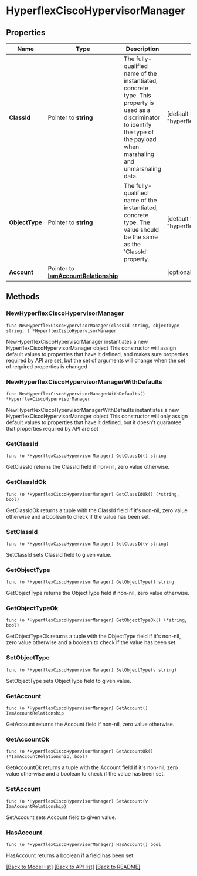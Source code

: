 # HyperflexCiscoHypervisorManager

## Properties

Name | Type | Description | Notes
------------ | ------------- | ------------- | -------------
**ClassId** | Pointer to **string** | The fully-qualified name of the instantiated, concrete type. This property is used as a discriminator to identify the type of the payload when marshaling and unmarshaling data. | [default to "hyperflex.CiscoHypervisorManager"]
**ObjectType** | Pointer to **string** | The fully-qualified name of the instantiated, concrete type. The value should be the same as the &#39;ClassId&#39; property. | [default to "hyperflex.CiscoHypervisorManager"]
**Account** | Pointer to [**IamAccountRelationship**](iam.Account.Relationship.md) |  | [optional] 

## Methods

### NewHyperflexCiscoHypervisorManager

`func NewHyperflexCiscoHypervisorManager(classId string, objectType string, ) *HyperflexCiscoHypervisorManager`

NewHyperflexCiscoHypervisorManager instantiates a new HyperflexCiscoHypervisorManager object
This constructor will assign default values to properties that have it defined,
and makes sure properties required by API are set, but the set of arguments
will change when the set of required properties is changed

### NewHyperflexCiscoHypervisorManagerWithDefaults

`func NewHyperflexCiscoHypervisorManagerWithDefaults() *HyperflexCiscoHypervisorManager`

NewHyperflexCiscoHypervisorManagerWithDefaults instantiates a new HyperflexCiscoHypervisorManager object
This constructor will only assign default values to properties that have it defined,
but it doesn't guarantee that properties required by API are set

### GetClassId

`func (o *HyperflexCiscoHypervisorManager) GetClassId() string`

GetClassId returns the ClassId field if non-nil, zero value otherwise.

### GetClassIdOk

`func (o *HyperflexCiscoHypervisorManager) GetClassIdOk() (*string, bool)`

GetClassIdOk returns a tuple with the ClassId field if it's non-nil, zero value otherwise
and a boolean to check if the value has been set.

### SetClassId

`func (o *HyperflexCiscoHypervisorManager) SetClassId(v string)`

SetClassId sets ClassId field to given value.


### GetObjectType

`func (o *HyperflexCiscoHypervisorManager) GetObjectType() string`

GetObjectType returns the ObjectType field if non-nil, zero value otherwise.

### GetObjectTypeOk

`func (o *HyperflexCiscoHypervisorManager) GetObjectTypeOk() (*string, bool)`

GetObjectTypeOk returns a tuple with the ObjectType field if it's non-nil, zero value otherwise
and a boolean to check if the value has been set.

### SetObjectType

`func (o *HyperflexCiscoHypervisorManager) SetObjectType(v string)`

SetObjectType sets ObjectType field to given value.


### GetAccount

`func (o *HyperflexCiscoHypervisorManager) GetAccount() IamAccountRelationship`

GetAccount returns the Account field if non-nil, zero value otherwise.

### GetAccountOk

`func (o *HyperflexCiscoHypervisorManager) GetAccountOk() (*IamAccountRelationship, bool)`

GetAccountOk returns a tuple with the Account field if it's non-nil, zero value otherwise
and a boolean to check if the value has been set.

### SetAccount

`func (o *HyperflexCiscoHypervisorManager) SetAccount(v IamAccountRelationship)`

SetAccount sets Account field to given value.

### HasAccount

`func (o *HyperflexCiscoHypervisorManager) HasAccount() bool`

HasAccount returns a boolean if a field has been set.


[[Back to Model list]](../README.md#documentation-for-models) [[Back to API list]](../README.md#documentation-for-api-endpoints) [[Back to README]](../README.md)


